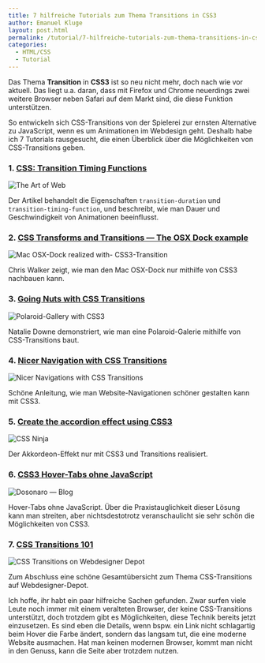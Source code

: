 ```yaml
---
title: 7 hilfreiche Tutorials zum Thema Transitions in CSS3
author: Emanuel Kluge
layout: post.html
permalink: /tutorial/7-hilfreiche-tutorials-zum-thema-transitions-in-css3/
categories:
  - HTML/CSS
  - Tutorial
---
```


Das Thema **Transition** in **CSS3** ist so neu nicht mehr, doch nach wie vor aktuell. Das liegt u.a. daran, dass mit Firefox und Chrome neuerdings zwei weitere Browser neben Safari auf dem Markt sind, die diese Funktion unterstützen.

So entwickeln sich CSS-Transitions von der Spielerei zur ernsten Alternative zu JavaScript, wenn es um Animationen im Webdesign geht. Deshalb habe ich 7 Tutorials rausgesucht, die einen Überblick über die Möglichkeiten von CSS-Transitions geben.

### 1. [CSS: Transition Timing Functions][art_of_web]

<noscript data-src="/wp-content/uploads/2010/02/the-art-of-web.jpg" data-alt="The Art of Web">
<img src="/wp-content/uploads/2010/02/the-art-of-web.jpg" alt="The Art of Web">
</noscript>

Der Artikel behandelt die Eigenschaften `transition-duration` und `transition-timing-function`, und beschreibt, wie man Dauer und Geschwindigkeit von Animationen beeinflusst.

### 2. [CSS Transforms and Transitions &mdash; The OSX Dock example][thechriswalker]

<noscript data-src="/wp-content/uploads/2010/02/mac-osx-dock-realized-with-css3-transition.jpg" data-alt="Mac OSX-Dock realized with- CSS3-Transition">
<img src="/wp-content/uploads/2010/02/mac-osx-dock-realized-with-css3-transition.jpg" alt="Mac OSX-Dock realized with- CSS3-Transition">
</noscript>

Chris Walker zeigt, wie man den Mac OSX-Dock nur mithilfe von CSS3 nachbauen kann.

### 3. [Going Nuts with CSS Transitions][24ways]

<noscript data-src="/wp-content/uploads/2010/02/polaroid-gallery-with-css3.jpg" data-alt="Polaroid-Gallery with CSS3">
<img src="/wp-content/uploads/2010/02/polaroid-gallery-with-css3.jpg" alt="Polaroid-Gallery with CSS3">
</noscript>

Natalie Downe demonstriert, wie man eine Polaroid-Galerie mithilfe von CSS-Transitions baut.

### 4. [Nicer Navigation with CSS Transitions][newmediacampaigns]

<noscript data-src="/wp-content/uploads/2010/02/nicer-navigations-with-css-transitions.jpg" data-alt="Nicer Navigations with CSS Transitions">
<img src="/wp-content/uploads/2010/02/nicer-navigations-with-css-transitions.jpg" alt="Nicer Navigations with CSS Transitions">
</noscript>

Schöne Anleitung, wie man Website-Navigationen schöner gestalten kann mit CSS3.

### 5. [Create the accordion effect using CSS3][thecssninja]

<noscript data-src="/wp-content/uploads/2010/02/css-ninja.jpg" data-alt="CSS Ninja">
<img src="/wp-content/uploads/2010/02/css-ninja.jpg" alt="CSS Ninja">
</noscript>

Der Akkordeon-Effekt nur mit CSS3 und Transitions realisiert.

### 6. [CSS3 Hover-Tabs ohne JavaScript][dosonaro]

<noscript data-src="/wp-content/uploads/2010/02/dosonaro-blog.jpg" data-alt="Dosonaro &mdash; Blog">
<img src="/wp-content/uploads/2010/02/dosonaro-blog.jpg" alt="Dosonaro &mdash; Blog">
</noscript>

Hover-Tabs ohne JavaScript. Über die Praxistauglichkeit dieser Lösung kann man streiten, aber nichtsdestotrotz veranschaulicht sie sehr schön die Möglichkeiten von CSS3.

### 7. [CSS Transitions 101][webdesignerdepot]

<noscript data-src="/wp-content/uploads/2010/02/css-transitions-on-webdesigner-depot.jpg" data-alt="CSS Transitions on Webdesigner Depot">
<img src="/wp-content/uploads/2010/02/css-transitions-on-webdesigner-depot.jpg" alt="CSS Transitions on Webdesigner Depot">
</noscript>

Zum Abschluss eine schöne Gesamtübersicht zum Thema CSS-Transitions auf Webdesigner-Depot.

Ich hoffe, ihr habt ein paar hilfreiche Sachen gefunden. Zwar surfen viele Leute noch immer mit einem veralteten Browser, der keine CSS-Transitions unterstützt, doch trotzdem gibt es Möglichkeiten, diese Technik bereits jetzt einzusetzen. Es sind eben die Details, wenn bspw. ein Link nicht schlagartig beim Hover die Farbe ändert, sondern das langsam tut, die eine moderne Website ausmachen. Hat man keinen modernen Browser, kommt man nicht in den Genuss, kann die Seite aber trotzdem nutzen.

[art_of_web]: http://www.the-art-of-web.com/css/timing-function/
[thechriswalker]: http://thechriswalker.net/2009-03/more-webkit-goodies-css-transforms-and-transitions-the-osx-dock-example.html
[24ways]: http://24ways.org/2009/going-nuts-with-css-transitions
[newmediacampaigns]: http://www.newmediacampaigns.com/page/nicer-navigation-with-css-transitions
[thecssninja]: http://www.thecssninja.com/css/accordian-effect-using-css
[dosonaro]: http://www.dosonaro.com/css3-hover-tabs-ohne-javascript/
[webdesignerdepot]: http://www.webdesignerdepot.com/2010/01/css-transitions-101/
